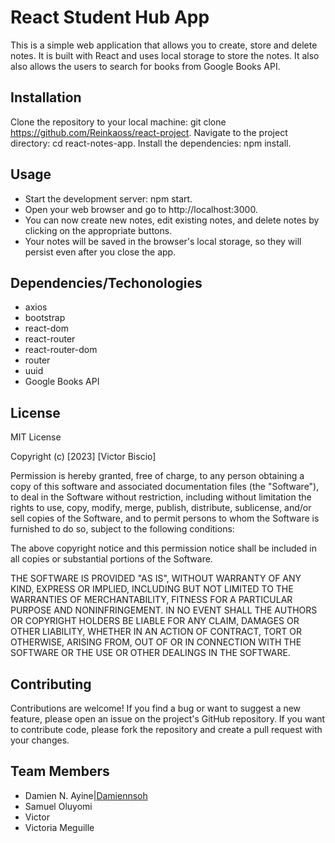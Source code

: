 # React Student Hub App
This is a simple web application that allows you to create, store and delete notes. It is built with React and uses local storage to store the notes. It also also allows the users to search for books from Google Books API.

## Installation
Clone the repository to your local machine: git clone https://github.com/Reinkaoss/react-project.
Navigate to the project directory: cd react-notes-app.
Install the dependencies: npm install.

## Usage
* Start the development server: npm start.
* Open your web browser and go to http://localhost:3000.
* You can now create new notes, edit existing notes, and delete notes by clicking on the appropriate buttons.
* Your notes will be saved in the browser's local storage, so they will persist even after you close the app.

## Dependencies/Techonologies
* axios
* bootstrap
* react-dom
* react-router
* react-router-dom
* router
* uuid
* Google Books API

## License
MIT License

Copyright (c) [2023] [Victor Biscio]

Permission is hereby granted, free of charge, to any person obtaining a copy of this software and associated documentation files (the "Software"), to deal in the Software without restriction, including without limitation the rights to use, copy, modify, merge, publish, distribute, sublicense, and/or sell copies of the Software, and to permit persons to whom the Software is furnished to do so, subject to the following conditions:

The above copyright notice and this permission notice shall be included in all copies or substantial portions of the Software.

THE SOFTWARE IS PROVIDED "AS IS", WITHOUT WARRANTY OF ANY KIND, EXPRESS OR IMPLIED, INCLUDING BUT NOT LIMITED TO THE WARRANTIES OF MERCHANTABILITY, FITNESS FOR A PARTICULAR PURPOSE AND NONINFRINGEMENT. IN NO EVENT SHALL THE AUTHORS OR COPYRIGHT HOLDERS BE LIABLE FOR ANY CLAIM, DAMAGES OR OTHER LIABILITY, WHETHER IN AN ACTION OF CONTRACT, TORT OR OTHERWISE, ARISING FROM, OUT OF OR IN CONNECTION WITH THE SOFTWARE OR THE USE OR OTHER DEALINGS IN THE SOFTWARE.

## Contributing
Contributions are welcome! If you find a bug or want to suggest a new feature, please open an issue on the project's GitHub repository. If you want to contribute code, please fork the repository and create a pull request with your changes.

## Team Members
* Damien N. Ayine|[Damiennsoh](https://github.com/Damiennsoh)
* Samuel Oluyomi
* Victor
* Victoria Meguille
  
